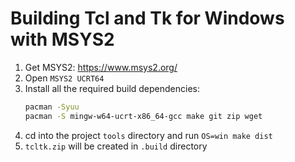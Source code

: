 Building Tcl and Tk for Windows with MSYS2
==========================================

1. Get MSYS2: https://www.msys2.org/
2. Open `MSYS2 UCRT64`
3. Install all the required build dependencies:
    ```sh
    pacman -Syuu
    pacman -S mingw-w64-ucrt-x86_64-gcc make git zip wget
    ```
4. cd into the project `tools` directory and run `OS=win make dist`
5. `tcltk.zip` will be created in `.build` directory

